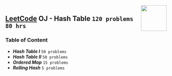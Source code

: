 <img align="right" width="80" height="80" src="https://github.com/cs-MohamedAyman/Problem-Solving-Training/blob/master/online-judges-logos/leetcode.jpg">

## [LeetCode](https://leetcode.com/) OJ - Hash Table `120 problems` `80 hrs`

### Table of Content

- ***Hash Table I*** `50 problems`
- ***Hash Table II*** `50 problems`
- ***Ordered Map*** `15 problems`
- ***Rolling Hash*** `5 problems`
